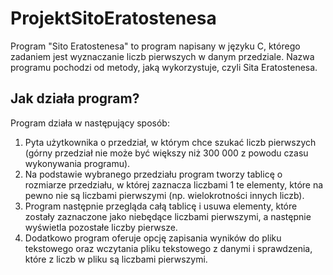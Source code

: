# ProjektSitoEratostenesa
Program "Sito Eratostenesa" to program napisany w języku C, którego zadaniem jest wyznaczanie liczb pierwszych w danym przedziale. Nazwa programu pochodzi od metody, jaką wykorzystuje, czyli Sita Eratostenesa.

## Jak działa program?
Program działa w następujący sposób:
1. Pyta użytkownika o przedział, w którym chce szukać liczb pierwszych (górny przedział nie może być większy niż 300 000 z powodu czasu wykonywania programu).
2. Na podstawie wybranego przedziału program tworzy tablicę o rozmiarze przedziału, w której zaznacza liczbami 1 te elementy, które na pewno nie są liczbami pierwszymi (np. wielokrotności innych liczb).
3. Program następnie przegląda całą tablicę i usuwa elementy, które zostały zaznaczone jako niebędące liczbami pierwszymi, a następnie wyświetla pozostałe liczby pierwsze.
4. Dodatkowo program oferuje opcję zapisania wyników do pliku tekstowego oraz wczytania pliku tekstowego z danymi i sprawdzenia, które z liczb w pliku są liczbami pierwszymi.
